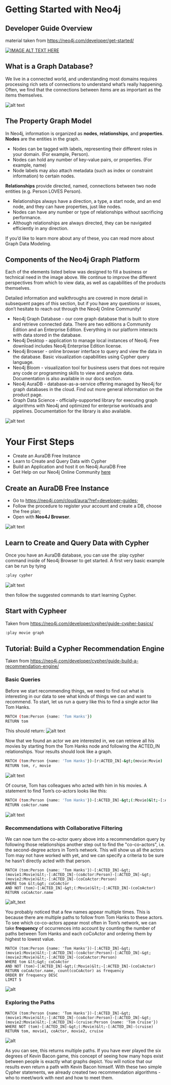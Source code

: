 # Getting Started with Neo4j
## Developer Guide Overview

material taken from https://neo4j.com/developer/get-started/

[![IMAGE ALT TEXT HERE](https://img.youtube.com/vi/urO5FyP9PoI/0.jpg)](https://www.youtube.com/watch?v=urO5FyP9PoI)

## What is a Graph Database?
We live in a connected world, and understanding most domains requires processing rich sets of connections to understand what’s really happening. Often, we find that the connections between items are as important as the items themselves.

![alt text](https://dist.neo4j.com/wp-content/uploads/graph-example.png)

## The Property Graph Model
In Neo4j, information is organized as **nodes**, **relationships**, and **properties**.
**Nodes** are the entities in the graph.

- Nodes can be tagged with labels, representing their different roles in your domain. (For example, Person).
- Nodes can hold any number of key-value pairs, or properties. (For example, name)
- Node labels may also attach metadata (such as index or constraint information) to certain nodes.

**Relationships** provide directed, named, connections between two node entities (e.g. Person LOVES Person).

- Relationships always have a direction, a type, a start node, and an end node, and they can have properties, just like nodes.
- Nodes can have any number or type of relationships without sacrificing performance.
- Although relationships are always directed, they can be navigated efficiently in any direction.

If you’d like to learn more about any of these, you can read more about Graph Data Modeling.

## Components of the Neo4j Graph Platform

Each of the elements listed below was designed to fill a business or technical need in the image above. We continue to improve the different perspectives from which to view data, as well as capabilities of the products themselves.

Detailed information and walkthroughs are covered in more detail in subsequent pages of this section, but if you have any questions or issues, don’t hesitate to reach out through the Neo4j Online Community!

- Neo4j Graph Database - our core graph database that is built to store and retrieve connected data. There are two editions a Community Edition and an Enterprise Edition. Everything in our platform interacts with data stored in the database.
- Neo4j Desktop - application to manage local instances of Neo4j. Free download includes Neo4j Enterprise Edition license.
- Neo4j Browser - online browser interface to query and view the data in the database. Basic visualization capabilities using Cypher query language.
- Neo4j Bloom - visualization tool for business users that does not require any code or programming skills to view and analyze data. Documentation is also available in our docs section.
- Neo4j AuraDB - database-as-a-service offering managed by Neo4j for graph databases in the cloud. Find out more general information on the product page.
- Graph Data Science - officially-supported library for executing graph algorithms with Neo4j and optimized for enterprise workloads and pipelines. Documentation for the library is also available.

![alt text](https://dist.neo4j.com/wp-content/uploads/neo4j_graph_platform.jpg)

# Your First Steps

- Create an AuraDB Free Instance
- Learn to Create and Query Data with Cypher
- Build an Application and host it on Neo4j AuraDB Free
- Get Help on our Neo4j Online Community [here](https://community.neo4j.com/)

## Create an AuraDB Free Instance
- Go to https://neo4j.com/cloud/aura/?ref=developer-guides;
- Follow the procedure to register your account and create a DB, choose the free plan;
- Open with **Neo4J Browser**.

![alt text](https://dist.neo4j.com/wp-content/uploads/free-database-type.png)

## Learn to Create and Query Data with Cypher
Once you have an AuraDB database, you can use the :play cypher command inside of Neo4j Browser to get started.
A first very basic example can be run by tying 

```sh
:play cypher
```

![alt text](https://dist.neo4j.com/wp-content/uploads/play-cypher-command.png)

then follow the suggested commands to start learning Cypher.

## Start with Cypheer
Taken from https://neo4j.com/developer/cypher/guide-cypher-basics/

```sh
:play movie graph
```

## Tutorial: Build a Cypher Recommendation Engine
Taken from https://neo4j.com/developer/cypher/guide-build-a-recommendation-engine/

### Basic Queries
Before we start recommending things, we need to find out what is interesting in our data to see what kinds of things we can and want to recommend. To start, let us run a query like this to find a single actor like Tom Hanks.

```sh
MATCH (tom:Person {name: 'Tom Hanks'})
RETURN tom
```

This should return:
![alt text](https://dist.neo4j.com/wp-content/uploads/cytutorial_match_tomhanks2.png)

Now that we found an actor we are interested in, we can retrieve all his movies by starting from the Tom Hanks node and following the ACTED_IN relationships. Your results should look like a graph.

```sh
MATCH (tom:Person {name: 'Tom Hanks'})-[r:ACTED_IN]-&gt;(movie:Movie)
RETURN tom, r, movie
```

![alt text](https://dist.neo4j.com/wp-content/uploads/cytutorial_tomhanks_movies2.png)

Of course, Tom has colleagues who acted with him in his movies. A statement to find Tom’s co-actors looks like this:

```sh
MATCH (tom:Person {name: 'Tom Hanks'})-[:ACTED_IN]-&gt;(:Movie)&lt;-[:ACTED_IN]-(coActor:Person)
RETURN coActor.name
```

![alt text](https://dist.neo4j.com/wp-content/uploads/cytutorial_tomhanks_coactors2.png)

### Recommendations with Collaborative Filtering

We can now turn the co-actor query above into a recommendation query by following those relationships another step out to find the "co-co-actors", i.e. the second-degree actors in Tom’s network. This will show us all the actors Tom may not have worked with yet, and we can specify a criteria to be sure he hasn’t directly acted with that person.

```ssh
MATCH (tom:Person {name: 'Tom Hanks'})-[:ACTED_IN]-&gt;(movie1:Movie)&lt;-[:ACTED_IN]-(coActor:Person)-[:ACTED_IN]-&gt;(movie2:Movie)&lt;-[:ACTED_IN]-(coCoActor:Person)
WHERE tom &lt;&gt; coCoActor
AND NOT (tom)-[:ACTED_IN]-&gt;(:Movie)&lt;-[:ACTED_IN]-(coCoActor)
RETURN coCoActor.name
```

![alt_text](https://dist.neo4j.com/wp-content/uploads/cytutorial_tomhanks_cocoactors2.png)

You probably noticed that a few names appear multiple times. This is because there are multiple paths to follow from Tom Hanks to these actors.
To see which co-co-actors appear most often in Tom’s network, we can take **frequency** of occurrences into account by counting the number of paths between Tom Hanks and each coCoActor and ordering them by highest to lowest value.

```ssh
MATCH (tom:Person {name: 'Tom Hanks'})-[:ACTED_IN]-&gt;(movie1:Movie)&lt;-[:ACTED_IN]-(coActor:Person)-[:ACTED_IN]-&gt;(movie2:Movie)&lt;-[:ACTED_IN]-(coCoActor:Person)
WHERE tom &lt;&gt; coCoActor
AND NOT (tom)-[:ACTED_IN]-&gt;(:Movie)&lt;-[:ACTED_IN]-(coCoActor)
RETURN coCoActor.name, count(coCoActor) as frequency
ORDER BY frequency DESC
LIMIT 5
```

![alt](https://dist.neo4j.com/wp-content/uploads/cytutorial_tomhanks_cocoactors_freq2.png)

### Exploring the Paths     

```ssh
MATCH (tom:Person {name: 'Tom Hanks'})-[:ACTED_IN]-&gt;(movie1:Movie)&lt;-[:ACTED_IN]-(coActor:Person)-[:ACTED_IN]-&gt;(movie2:Movie)&lt;-[:ACTED_IN]-(cruise:Person {name: 'Tom Cruise'})
WHERE NOT (tom)-[:ACTED_IN]-&gt;(:Movie)&lt;-[:ACTED_IN]-(cruise)
RETURN tom, movie1, coActor, movie2, cruise
```


![alt](https://dist.neo4j.com/wp-content/uploads/cytutorial_tomhanks_tomcruise2.png)

As you can see, this returns multiple paths. If you have ever played the six degrees of Kevin Bacon game, this concept of seeing how many hops exist between people is exactly what graphs depict. You will notice that our results even return a path with Kevin Bacon himself.
With these two simple Cypher statements, we already created two recommendation algorithms - who to meet/work with next and how to meet them.
